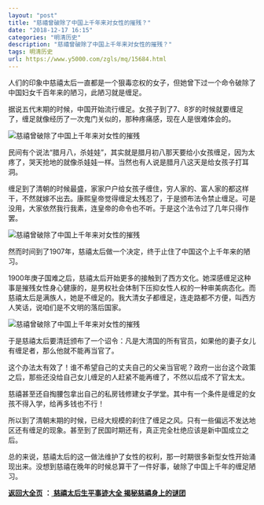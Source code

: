 ```yaml
---
layout: "post"
title: "慈禧曾破除了中国上千年来对女性的摧残？"
date: "2018-12-17 16:15"
categories: "明清历史"
description: "慈禧曾破除了中国上千年来对女性的摧残？"
tags: 明清历史
url: https://www.y5000.com/zgls/mq/15684.html
---
```






人们的印象中慈禧太后一直都是一个狠毒恋权的女子，但她曾下过一个命令破除了中国妇女千百年来的陋习，此陋习就是缠足。

据说五代末期的时候，中国开始流行缠足。女孩子到了7、8岁的时候就要缠足了，缠足就像经历了一次鬼门关似的，那种疼痛感，现在人是很难体会的。

![慈禧曾破除了中国上千年来对女性的摧残](/uploads/allimg/170302/6-1F302093KD40.JPG)

民间有个说法“腊月八，杀娃娃”，其实就是腊月初八那天要给小女孩缠足，因为太疼了，哭天抢地的就像杀娃娃一样。当然也有人说是腊月八这天是给女孩子打耳洞。

缠足到了清朝的时候最盛，家家户户给女孩子缠住，穷人家的、富人家的都这样干，不然就嫁不出去。康熙皇帝觉得缠足太残忍了，于是颁布法令禁止缠足。可是没用，大家依然我行我素，连皇帝的命令也不听。于是这个法令过了几年只得作罢。

![慈禧曾破除了中国上千年来对女性的摧残](/uploads/allimg/170302/6-1F302093T2R4.JPG)

然而时间到了1907年，慈禧太后做一个决定，终于止住了中国这个上千年来的陋习。

1900年庚子国难之后，慈禧太后开始更多的接触到了西方文化。她深感缠足这种事是摧残女性身心健康的，是男权社会体制下压抑女性人权的一种审美病态化。而慈禧太后是满族人，她是不缠足的。我大清女子都缠足，连走路都不方便，叫西方人笑话，说咱们是不文明的落后国家。

![慈禧曾破除了中国上千年来对女性的摧残](/uploads/allimg/170302/6-1F302093940X1.JPG)

于是慈禧太后要清廷颁布了一个诏令：凡是大清国的所有官员，如果他的妻子女儿有缠足者，那么他就不能再当官了。

这个办法太有效了！谁不希望自己的丈夫自己的父亲当官呢？政府一出台这个政策之后，那些还没给自己女儿缠足的人赶紧不能再缠了，不然以后成不了官太太。

慈禧甚至还自掏腰包拿出自己的私房钱修建女子学堂。其中有一个条件是缠足的女孩不得入学，给再多钱也不行！

所以到了清朝末期的时候，已经大规模的刹住了缠足之风。只有一些偏远不发达地区还有缠足的现象。甚至到了民国时期还有，真正完全杜绝应该是新中国成立之后。

总的来说，慈禧太后的这一做法维护了女性的权利，那一时期很多新型女性开始涌现出来。没想到慈禧在晚年的时候总算干了一件好事，破除了中国上千年的缠足陋习。

**[返回大全页](https://www.y5000.com/zgls/mq/17886.html)** **：**[ **慈禧太后生平事迹大全
揭秘慈禧身上的谜团**](https://www.y5000.com/zgls/mq/17886.html)
